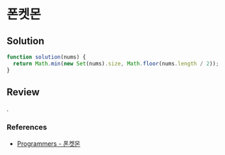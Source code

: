 # 폰켓몬

## Solution

```js
function solution(nums) {
  return Math.min(new Set(nums).size, Math.floor(nums.length / 2));
}
```

## Review

.

### References

- [Programmers - 폰켓몬](https://school.programmers.co.kr/learn/courses/30/lessons/1845)
